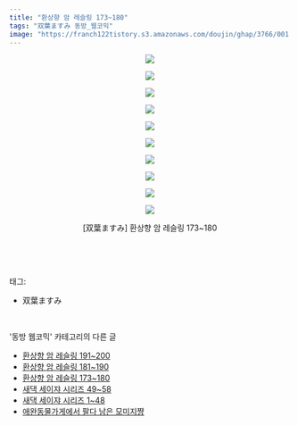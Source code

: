 ```yaml
---
title: "환상향 암 레슬링 173~180"
tags: "双葉ますみ 동방_웹코믹"
image: "https://franch122tistory.s3.amazonaws.com/doujin/ghap/3766/001.jpg"
---
```

<div class="article">
<p style="text-align: center; clear: none; float: none;"><img src="{{ site.imgserver8 }}/ghap/3766/001.jpg"/></p>
<p style="text-align: center; clear: none; float: none;"><img src="{{ site.imgserver8 }}/ghap/3766/002.jpg"/></p>
<p style="text-align: center; clear: none; float: none;"><img src="{{ site.imgserver8 }}/ghap/3766/003.jpg"/></p>
<p style="text-align: center; clear: none; float: none;"><img src="{{ site.imgserver8 }}/ghap/3766/004.jpg"/></p>
<p style="text-align: center; clear: none; float: none;"><img src="{{ site.imgserver8 }}/ghap/3766/005.jpg"/></p>
<p style="text-align: center; clear: none; float: none;"><img src="{{ site.imgserver8 }}/ghap/3766/006.jpg"/></p>
<p style="text-align: center; clear: none; float: none;"><img src="{{ site.imgserver8 }}/ghap/3766/007.jpg"/></p>
<p style="text-align: center; clear: none; float: none;"><img src="{{ site.imgserver8 }}/ghap/3766/008.jpg"/></p>
<p style="text-align: center; clear: none; float: none;"><img src="{{ site.imgserver8 }}/ghap/3766/009.jpg"/></p>
<p style="text-align: center; clear: none; float: none;"><img src="{{ site.imgserver8 }}/ghap/3766/010.jpg"/></p>
<p style="text-align: center; clear: none; float: none;">[双葉ますみ] 환상향 암 레슬링 173~180</p>
<p><br/></p>
</div><br/>
<div class="tagTrail">
<p>태그: </p>
<ul>
<li>双葉ますみ</li>
</ul>
</div><br/>
<div class="another">
<p>'동방 웹코믹' 카테고리의 다른 글</p>
<ul>
<li><a href="/ghap_3768">환상향 암 레슬링 191~200</a></li>
<li><a href="/ghap_3767">환상향 암 레슬링 181~190</a></li>
<li><a href="/ghap_3766">환상향 암 레슬링 173~180</a></li>
<li><a href="/ghap_3761">새댁 세이쟈 시리즈 49~58</a></li>
<li><a href="/ghap_3756">새댁 세이쟈 시리즈 1~48</a></li>
<li><a href="/ghap_3753">애완동물가게에서 팔다 남은 모미지쨩</a></li>
</ul>
</div><br/>
<div class="cb_module cb_fluid">
<div class="cb_wrt cb_profile">
</div><!-- commentList close -->
</div><br/>
